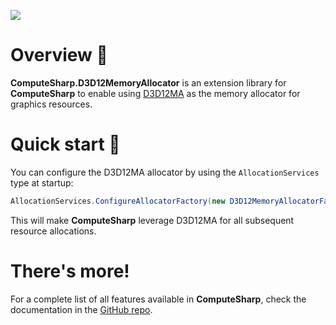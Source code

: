 ![](https://user-images.githubusercontent.com/10199417/108635546-3512ea00-7480-11eb-8172-99bc59f4eb6f.png)

# Overview 📖

**ComputeSharp.D3D12MemoryAllocator** is an extension library for **ComputeSharp** to enable using [D3D12MA](https://gpuopen.com/d3d12-memory-allocator/) as the memory allocator for graphics resources.

# Quick start 🚀

You can configure the D3D12MA allocator by using the `AllocationServices` type at startup:

```csharp
AllocationServices.ConfigureAllocatorFactory(new D3D12MemoryAllocatorFactory());
```

This will make **ComputeSharp** leverage D3D12MA for all subsequent resource allocations.

# There's more!

For a complete list of all features available in **ComputeSharp**, check the documentation in the [GitHub repo](https://github.com/Sergio0694/ComputeSharp).